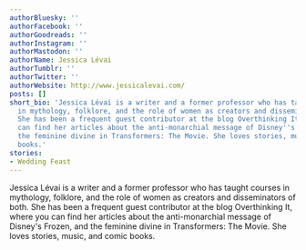 ```yaml
---
authorBluesky: ''
authorFacebook: ''
authorGoodreads: ''
authorInstagram: ''
authorMastodon: ''
authorName: Jessica Lévai
authorTumblr: ''
authorTwitter: ''
authorWebsite: http://www.jessicalevai.com/
posts: []
short_bio: 'Jessica Lévai is a writer and a former professor who has taught courses
  in mythology, folklore, and the role of women as creators and disseminators of both.
  She has been a frequent guest contributor at the blog Overthinking It, where you
  can find her articles about the anti-monarchial message of Disney''s Frozen, and
  the feminine divine in Transformers: The Movie. She loves stories, music, and comic
  books.'
stories:
- Wedding Feast
---
```


Jessica Lévai is a writer and a former professor who has taught courses in mythology, folklore, and the role of women as creators and disseminators of both. She has been a frequent guest contributor at the blog Overthinking It, where you can find her articles about the anti-monarchial message of Disney's Frozen, and the feminine divine in Transformers: The Movie. She loves stories, music, and comic books.